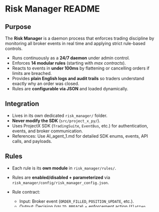 # Risk Manager README

## Purpose

The **Risk Manager** is a daemon process that enforces trading discipline by monitoring all broker events in real time and applying strict rule-based controls.

* Runs continuously as a **24/7 daemon** under admin control.
* Enforces **14 modular rules** (starting with *max contracts*).
* Reacts to events in **under 100ms** by flattening or cancelling orders if limits are breached.
* Provides **plain English logs and audit trails** so traders understand exactly why an order was closed.
* Rules are **configurable via JSON** and loaded dynamically.

## Integration

* Lives in its own dedicated `risk_manager/` folder.
* **Never modify the SDK** (`src/project_x_py/`).
* Uses ProjectX SDK (`TradingSuite`, `EventBus`, etc.) for authentication, events, and broker communication.
* References: Use AI_agent_1.md for detailed SDK enums, events, API calls, and payloads.

## Rules

* Each rule is its **own module** in `risk_manager/rules/`.
* Rules are **enabled/disabled + parameterized** via `risk_manager/config/risk_manager_config.json`.
* Rule contract:

  * Input: Broker event (`ORDER_FILLED`, `POSITION_UPDATE`, etc.).
  * Output: Decision (`VALID`, `BREACH`) + enforcement action (`flatten`, `cancel_orders`, etc.).

## Daemon Modes

* **Enforcement mode**: Actively cancels/closes trades on breaches.
* **Dry run mode**: Logs decisions but does not enforce.
* **Status mode**: Reports health, subscriptions, and rule states.

## CLI Commands

* `riskd start` — Start daemon (admin-only).
* `riskd stop` — Stop daemon (admin-only).
* `riskd status` — Show running status.
* `riskd tail` — Stream live logs.
* `riskd dry-run` — Run without enforcement.
* `riskd validate` — Check connectivity and event subscriptions.

## Logging

* Logs stored in `risk_manager/logs/`.
* `live.log`: Detailed technical logs (rotated at 10MB, keep 5).
* `audit.ndjson`: Plain-English event trail of every decision.
* Logs must always explain:

  * Event received.
  * Rule(s) checked.
  * Outcome.
  * Action taken.

## Security

* Start/stop and config changes are **admin-passcode protected**.
* Traders may only **observe logs**, never modify rules or stop daemon.

## Guardrails

* **Do not edit the SDK (`src/project_x_py/`)**.
* **Never use emojis**.
* Keep rules modular and config-driven.
* No monolithic files — each rule gets its own file.
* Daemon must always provide logs in human-readable language.
